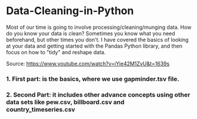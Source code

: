 # Data-Cleaning-in-Python

Most of our time is going to involve processing/cleaning/munging data. How do you know your data is clean? Sometimes you know what you need beforehand, but other times you don't. I have covered the basics of looking at your data and getting started with the Pandas Python library, and then focus on how to "tidy" and reshape data.

Source: https://www.youtube.com/watch?v=iYie42M1ZyU&t=1639s

### **1. First part**: is the basics, where we use gapminder.tsv file.

### **2. Second Part**: it includes other advance concepts using other data sets like pew.csv, billboard.csv and country_timeseries.csv
